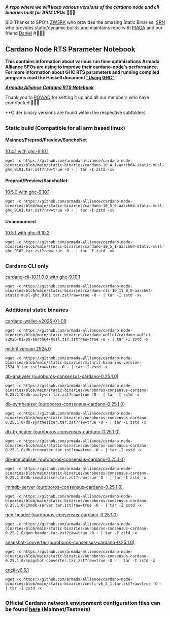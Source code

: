 ##

**_A repo where we will keep various versions of the cardano node and cli binaries built for ARM CPUs_** 🏴‍☠️🦾

BIG Thanks to SPO's [ZW3RK](https://twitter.com/zw3rkpool/) who provides the amazing Static Binaries, [SRN](https://armada-alliance.com/stake-pools/cc1b1c03798884c636703443a23b8d9e827d6c0417921600394198a0) who provides static/dynamic builds and maintains repo with [PIADA](https://armada-alliance.com/stake-pools/b8d8742c7b7b512468448429c776b3b0f824cef460db61aa1d24bc65) and our friend [Daniel](https://github.com/rekuenkdr) ₳🏴‍☠️🙏

## Cardano Node RTS Parameter Notebook

**This contains information about various run time optimizations Armada Alliance SPOs are using to improve their cardano-node's performance. For more information about GHC RTS parameters and running compiled programs read the Haskell document ["Using GHC"](https://downloads.haskell.org/~ghc/latest/docs/html/users_guide/runtime_control.html)**

**_[Armada Alliance Cardano RTS Notebook](https://docs.google.com/spreadsheets/d/1sw_fzqoubOEG6lMpWKVzCF8yISfY4YFAvnx_5E5T-1s/edit#gid=0)_**

Thank you to [PGWAD](https://armada-alliance.com/stake-pools/7e45a7e6ab3afcf99120e97aedf84e706e43d829ddc610ad667a85a3) for setting it up and all our members who have contributed 🙏🏴‍☠️

**Older binary versions are found within the respective subfolders

##

### Static build (Compatible for all arm based linux)
#### Mainnet/Preprod/Preview/SanchoNet

[10.4.1 with ghc-9.10.1](https://github.com/armada-alliance/cardano-node-binaries/blob/main/static-binaries/cardano-10_4_1-aarch64-static-musl-ghc_9101.tar.zst?raw=true)

```
wget -c https://github.com/armada-alliance/cardano-node-binaries/blob/main/static-binaries/cardano-10_4_1-aarch64-static-musl-ghc_9101.tar.zst?raw=true -O - | tar -I zstd -xv
```

#### Preprod/Preview/SanchoNet

[10.5.0 with ghc-9.10.1](https://github.com/armada-alliance/cardano-node-binaries/blob/main/static-binaries/cardano-10_5_0-aarch64-static-musl-ghc_9101.tar.zst?raw=true)

```
wget -c https://github.com/armada-alliance/cardano-node-binaries/blob/main/static-binaries/cardano-10_5_0-aarch64-static-musl-ghc_9101.tar.zst?raw=true -O - | tar -I zstd -xv
```

#### Unannounced

[10.5.1 with ghc-9.10.2](https://github.com/armada-alliance/cardano-node-binaries/blob/main/static-binaries/cardano-10_5_1-aarch64-static-musl-ghc_9102.tar.zst?raw=true)

```
wget -c https://github.com/armada-alliance/cardano-node-binaries/blob/main/static-binaries/cardano-10_5_1-aarch64-static-musl-ghc_9102.tar.zst?raw=true -O - | tar -I zstd -xv
```

##

### Cardano CLI only

[cardano-cli-10.11.0.0 with ghc-9.10.1](https://github.com/armada-alliance/cardano-node-binaries/blob/main/static-binaries/cardano-cli-10_11_0_0-aarch64-static-musl-ghc_9101.tar.zst?raw=true)

```
wget -c https://github.com/armada-alliance/cardano-node-binaries/blob/main/static-binaries/cardano-cli-10_11_0_0-aarch64-static-musl-ghc_9101.tar.zst?raw=true -O - | tar -I zstd -xv
```

##

### Additional static binaries

[cardano-wallet-v2025-01-09](https://github.com/armada-alliance/cardano-node-binaries/blob/main/static-binaries/cardano-wallet/cardano-wallet-v2025-01-09-aarch64-musl.tar.zst?raw=true)

```
wget -c https://github.com/armada-alliance/cardano-node-binaries/blob/main/static-binaries/cardano-wallet/cardano-wallet-v2025-01-09-aarch64-musl.tar.zst?raw=true -O - | tar -I zstd -x
```

[mithril version 2524.0](https://github.com/armada-alliance/cardano-node-binaries/blob/main/static-binaries/mithril-binaries-version-2524_0.tar.zst?raw=true)

```
wget -c https://github.com/armada-alliance/cardano-node-binaries/blob/main/static-binaries/mithril-binaries-version-2524_0.tar.zst?raw=true -O - | tar -I zstd -x
```

[db-analyser (ouroboros-consensus-cardano-0.25.1.0)](https://github.com/armada-alliance/cardano-node-binaries/blob/main/static-binaries/ouroboros-consensus-cardano-0.25.1.0/db-analyser.tar.zst?raw=true)

```
wget -c https://github.com/armada-alliance/cardano-node-binaries/blob/main/static-binaries/ouroboros-consensus-cardano-0.25.1.0/db-analyser.tar.zst?raw=true -O - | tar -I zstd -x
```

[db-synthesizer (ouroboros-consensus-cardano-0.25.1.0)](https://github.com/armada-alliance/cardano-node-binaries/blob/main/static-binaries/ouroboros-consensus-cardano-0.25.1.0/db-synthesizer.tar.zst?raw=true)

```
wget -c https://github.com/armada-alliance/cardano-node-binaries/blob/main/static-binaries/ouroboros-consensus-cardano-0.25.1.0/db-synthesizer.tar.zst?raw=true -O - | tar -I zstd -x
```

[db-truncater (ouroboros-consensus-cardano-0.25.1.0)](https://github.com/armada-alliance/cardano-node-binaries/blob/main/static-binaries/ouroboros-consensus-cardano-0.25.1.0/db-truncater.tar.zst?raw=true)

```
wget -c https://github.com/armada-alliance/cardano-node-binaries/blob/main/static-binaries/ouroboros-consensus-cardano-0.25.1.0/db-truncater.tar.zst?raw=true -O - | tar -I zstd -x
```

[db-immutaliser (ouroboros-consensus-cardano-0.25.1.0)](https://github.com/armada-alliance/cardano-node-binaries/blob/main/static-binaries/ouroboros-consensus-cardano-0.25.1.0/db-immutaliser.tar.zst?raw=true)

```
wget -c https://github.com/armada-alliance/cardano-node-binaries/blob/main/static-binaries/ouroboros-consensus-cardano-0.25.1.0/db-immutaliser.tar.zst?raw=true -O - | tar -I zstd -x
```

[immdb-server (ouroboros-consensus-cardano-0.25.1.0)](https://github.com/armada-alliance/cardano-node-binaries/blob/main/static-binaries/ouroboros-consensus-cardano-0.25.1.0/immdb-server.tar.zst?raw=true)

```
wget -c https://github.com/armada-alliance/cardano-node-binaries/blob/main/static-binaries/ouroboros-consensus-cardano-0.25.1.0/immdb-server.tar.zst?raw=true -O - | tar -I zstd -x
```

[gen-header (ouroboros-consensus-cardano-0.25.1.0)](https://github.com/armada-alliance/cardano-node-binaries/blob/main/static-binaries/ouroboros-consensus-cardano-0.25.1.0/gen-header.tar.zst?raw=true)

```
wget -c https://github.com/armada-alliance/cardano-node-binaries/blob/main/static-binaries/ouroboros-consensus-cardano-0.25.1.0/gen-header.tar.zst?raw=true -O - | tar -I zstd -x
```

[snapshot-converter (ouroboros-consensus-cardano-0.25.1.0)](https://github.com/armada-alliance/cardano-node-binaries/blob/main/static-binaries/ouroboros-consensus-cardano-0.25.1.0/snapshot-converter.tar.zst?raw=true)

```
wget -c https://github.com/armada-alliance/cardano-node-binaries/blob/main/static-binaries/ouroboros-consensus-cardano-0.25.1.0/snapshot-converter.tar.zst?raw=true -O - | tar -I zstd -x
```

[cncli-v6.5.1](https://github.com/armada-alliance/cardano-node-binaries/blob/main/static-binaries/cncli-v6_5_1.tar.zst?raw=true)

```
wget -c https://github.com/armada-alliance/cardano-node-binaries/blob/main/static-binaries/cncli-v6_5_1.tar.zst?raw=true -O - | tar -I zstd -x
```

##

### Official Cardano network environment configuration files can be found [here](https://book.world.dev.cardano.org/environments.html) (Mainnet/Testnets)

